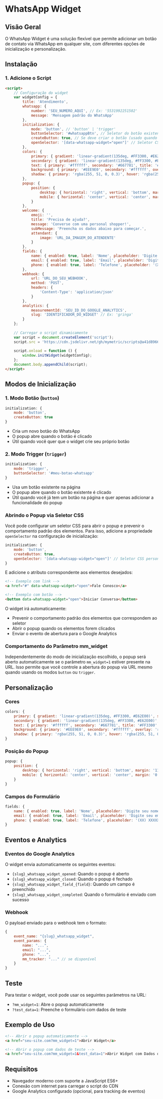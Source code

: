 # WhatsApp Widget

## Visão Geral
O WhatsApp Widget é uma solução flexível que permite adicionar um botão de contato via WhatsApp em qualquer site, com diferentes opções de inicialização e personalização.

## Instalação

### 1. Adicione o Script
```html
<script>
    // Configuração do widget
    var widgetConfig = {
        title: 'Atendimento',
        whatsapp: {
            number: 'SEU_NUMERO_AQUI', // Ex: '5531992251502'
            message: 'Mensagem padrão do WhatsApp'
        },
        initialization: {
            mode: 'button', // 'button' | 'trigger'
            buttonSelector: '#whatsappBtn', // Seletor do botão existente (usado quando mode é 'trigger')
            createButton: true, // Se deve criar o botão (usado quando mode é 'button')
            openSelector: '[data-whatsapp-widget="open"]' // Seletor CSS para elementos que devem abrir o popup
        },
        colors: {
            primary: { gradient: 'linear-gradient(135deg, #FF3300, #E62E00)', solid: '#FF3300', hover: '#E62E00' },
            secondary: { gradient: 'linear-gradient(135deg, #FF3300, #E62E00)', solid: '#FF3300', hover: '#E62E00' },
            text: { primary: '#ffffff', secondary: '#667781', title: '#FF3300' },
            background: { primary: '#EEE9E0', secondary: '#ffffff', overlay: 'rgba(0, 0, 0, 0.5)' },
            shadow: { primary: 'rgba(255, 51, 0, 0.3)', hover: 'rgba(255, 51, 0, 0.4)' }
        },
        popup: {
            position: {
                desktop: { horizontal: 'right', vertical: 'bottom', margin: '110px', overlay: 'none' },
                mobile: { horizontal: 'center', vertical: 'center', margin: '0', overlay: 'rgba(0, 0, 0, 0.5)' }
            }
        },
        welcome: {
            emoji: '',
            title: 'Precisa de ajuda?',
            message: 'Converse com uma personal shopper!',
            subMessage: 'Preencha os dados abaixo para começar.',
            attendant: {
                image: 'URL_DA_IMAGEM_DO_ATENDENTE'
            }
        },
        fields: {
            name: { enabled: true, label: 'Nome', placeholder: 'Digite seu nome', required: true },
            email: { enabled: true, label: 'Email', placeholder: 'Digite seu email', required: true },
            phone: { enabled: true, label: 'Telefone', placeholder: '(XX) XXXXX-XXXX', required: true }
        },
        webhook: {
            url: 'URL_DO_SEU_WEBHOOK',
            method: 'POST',
            headers: {
                'Content-Type': 'application/json'
            }
        },
        analytics: { 
            measurementId: 'SEU_ID_DO_GOOGLE_ANALYTICS',
            slug: 'IDENTIFICADOR_DO_WIDGET' // Ex: 'gringa'
        }
    };
    
    // Carregar o script dinamicamente
    var script = document.createElement('script');
    script.src = 'https://cdn.jsdelivr.net/gh/mymetric/scripts@a41d89667ac2f1b542e0f3dbba54457fe33b047b/whatsapp_widget.js';
    
    script.onload = function () {
        window.initWidget(widgetConfig);
    };
    document.body.appendChild(script);
</script>
```

## Modos de Inicialização

### 1. Modo Botão (`button`)
```javascript
initialization: {
    mode: 'button',
    createButton: true
}
```
- Cria um novo botão do WhatsApp
- O popup abre quando o botão é clicado
- Útil quando você quer que o widget crie seu próprio botão

### 2. Modo Trigger (`trigger`)
```javascript
initialization: {
    mode: 'trigger',
    buttonSelector: '#meu-botao-whatsapp'
}
```
- Usa um botão existente na página
- O popup abre quando o botão existente é clicado
- Útil quando você já tem um botão na página e quer apenas adicionar a funcionalidade do popup

### Abrindo o Popup via Seletor CSS
Você pode configurar um seletor CSS para abrir o popup e prevenir o comportamento padrão dos elementos. Para isso, adicione a propriedade `openSelector` na configuração de inicialização:

```javascript
initialization: {
    mode: 'button',
    createButton: true,
    openSelector: '[data-whatsapp-widget="open"]' // Seletor CSS personalizado
}
```

E adicione o atributo correspondente aos elementos desejados:

```html
<!-- Exemplo com link -->
<a href="#" data-whatsapp-widget="open">Fale Conosco</a>

<!-- Exemplo com botão -->
<button data-whatsapp-widget="open">Iniciar Conversa</button>
```

O widget irá automaticamente:
- Prevenir o comportamento padrão dos elementos que correspondem ao seletor
- Abrir o popup quando os elementos forem clicados
- Enviar o evento de abertura para o Google Analytics

### Comportamento do Parâmetro mm_widget
Independentemente do modo de inicialização escolhido, o popup será aberto automaticamente se o parâmetro `mm_widget=1` estiver presente na URL. Isso permite que você controle a abertura do popup via URL mesmo quando usando os modos `button` ou `trigger`.

## Personalização

### Cores
```javascript
colors: {
    primary: { gradient: 'linear-gradient(135deg, #FF3300, #E62E00)', solid: '#FF3300', hover: '#E62E00' },
    secondary: { gradient: 'linear-gradient(135deg, #FF3300, #E62E00)', solid: '#FF3300', hover: '#E62E00' },
    text: { primary: '#ffffff', secondary: '#667781', title: '#FF3300' },
    background: { primary: '#EEE9E0', secondary: '#ffffff', overlay: 'rgba(0, 0, 0, 0.5)' },
    shadow: { primary: 'rgba(255, 51, 0, 0.3)', hover: 'rgba(255, 51, 0, 0.4)' }
}
```

### Posição do Popup
```javascript
popup: {
    position: {
        desktop: { horizontal: 'right', vertical: 'bottom', margin: '110px', overlay: 'none' },
        mobile: { horizontal: 'center', vertical: 'center', margin: '0', overlay: 'rgba(0, 0, 0, 0.5)' }
    }
}
```

### Campos do Formulário
```javascript
fields: {
    name: { enabled: true, label: 'Nome', placeholder: 'Digite seu nome', required: true },
    email: { enabled: true, label: 'Email', placeholder: 'Digite seu email', required: true },
    phone: { enabled: true, label: 'Telefone', placeholder: '(XX) XXXXX-XXXX', required: true }
}
```

## Eventos e Analytics

### Eventos do Google Analytics
O widget envia automaticamente os seguintes eventos:
- `{slug}_whatsapp_widget_opened`: Quando o popup é aberto
- `{slug}_whatsapp_widget_closed`: Quando o popup é fechado
- `{slug}_whatsapp_widget_field_{field}`: Quando um campo é preenchido
- `{slug}_whatsapp_widget_completed`: Quando o formulário é enviado com sucesso

### Webhook
O payload enviado para o webhook tem o formato:
```javascript
{
    event_name: "{slug}_whatsapp_widget",
    event_params: {
        name: "...",
        email: "...",
        phone: "...",
        mm_tracker: "..." // se disponível
    }
}
```

## Teste
Para testar o widget, você pode usar os seguintes parâmetros na URL:
- `?mm_widget=1`: Abre o popup automaticamente
- `?test_data=1`: Preenche o formulário com dados de teste

## Exemplo de Uso
```html
<!-- Abrir o popup automaticamente -->
<a href="seu-site.com?mm_widget=1">Abrir Widget</a>

<!-- Abrir o popup com dados de teste -->
<a href="seu-site.com?mm_widget=1&test_data=1">Abrir Widget com Dados de Teste</a>
```

## Requisitos
- Navegador moderno com suporte a JavaScript ES6+
- Conexão com internet para carregar o script do CDN
- Google Analytics configurado (opcional, para tracking de eventos) 
